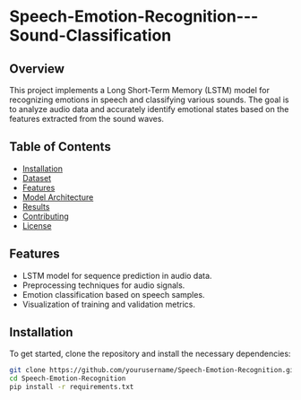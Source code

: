 # Speech-Emotion-Recognition---Sound-Classification

## Overview

This project implements a Long Short-Term Memory (LSTM) model for recognizing emotions in speech and classifying various sounds. The goal is to analyze audio data and accurately identify emotional states based on the features extracted from the sound waves.

## Table of Contents


- [Installation](#installation)
- [Dataset](#dataset)
- [Features](#features)
- [Model Architecture](#model-architecture)
- [Results](#results)
- [Contributing](#contributing)
- [License](#license)

## Features

- LSTM model for sequence prediction in audio data.
- Preprocessing techniques for audio signals.
- Emotion classification based on speech samples.
- Visualization of training and validation metrics.

## Installation

To get started, clone the repository and install the necessary dependencies:

```bash
git clone https://github.com/yourusername/Speech-Emotion-Recognition.git
cd Speech-Emotion-Recognition
pip install -r requirements.txt
